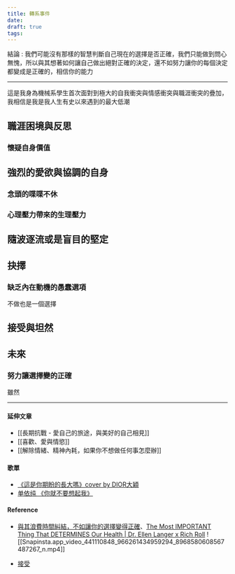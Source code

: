 ```yaml
---
title: 轉系事件
date: 
draft: true
tags:
---
```

結論 : 我們可能沒有那樣的智慧判斷自己現在的選擇是否正確，我們只能做到問心無愧，所以與其想著如何讓自己做出絕對正確的決定，還不如努力讓你的每個決定都變成是正確的，相信你的能力


---

這是我身為機械系學生首次面對到極大的自我衝突與情感衝突與職涯衝突的疊加，我相信是我是我人生有史以來遇到的最大低潮

## 職涯困境與反思

### 懷疑自身價值

## 強烈的愛欲與協調的自身

### 念頭的喋喋不休

### 心理壓力帶來的生理壓力

## 隨波逐流或是盲目的堅定

## 抉擇
### 缺乏內在動機的愚蠢選項
不做也是一個選擇

## 接受與坦然
## 未來

### 努力讓選擇變的正確

雖然

---
#### 延伸文章
- [[長期抗戰 - 愛自己的旅途，與美好的自己相見]]
- [[喜歡、愛與情慾]]
- [[解除情緒、精神內耗，如果你不想做任何事怎麼辦]]

#### 歌單

- [《這是你期盼的長大嗎》cover by DIOR大穎](https://www.youtube.com/watch?v=hu0RuiwVnrk)
- [单依纯 《你就不要想起我》](https://www.youtube.com/watch?v=SRy1qDusFoU&list=RDEMDvfCCL_wkylEKUbXD5eOUA&start_radio=1)

#### Reference

*  [與其浪費時間糾結，不如讓你的選擇變得正確](https://www.instagram.com/p/C6dBzzVPCty/)、[The Most IMPORTANT Thing That DETERMINES Our Health | Dr. Ellen Langer x Rich Roll](https://www.youtube.com/watch?v=upTm2kTYxNQ)
	![[Snapinsta.app_video_441110848_966261434959294_8968580608567487267_n.mp4]]
- [接受](https://www.instagram.com/p/C6gQDjfyO03/)